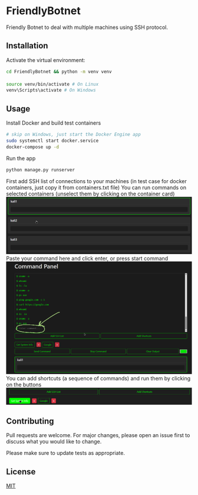 # FriendlyBotnet

Friendly Botnet to deal with multiple machines using SSH protocol.

## Installation

Activate the virtual environment:

```bash
cd FriendlyBotnet && python -m venv venv

source venv/bin/activate # On Linux
venv\Scripts\activate # On Windows
```

## Usage

Install Docker and build test containers
```bash
# skip on Windows, just start the Docker Engine app
sudo systemctl start docker.service
docker-compose up -d
```

Run the app
```bash
python manage.py runserver
```
First add SSH list of connections to your machines (in test case for docker containers, just copy it from containers.txt file)
You can run commands on selected containers (unselect them by clicking on the container card)
![clickable containers image](./static/chrome_pQW7lIkkGH.png)
Paste your command here and click enter, or press start command
![start command field](./static/ShareX_Ghif8goS6G.png)
You can add shortcuts (a sequence of commands) and run them by clicking on the buttons
![start command field](./static/chrome_2m3aESau5H.png)


## Contributing

Pull requests are welcome. For major changes, please open an issue first
to discuss what you would like to change.

Please make sure to update tests as appropriate.

## License
[MIT](https://choosealicense.com/licenses/mit/)
